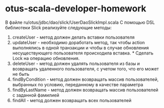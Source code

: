 # otus-scala-developer-homework
В файле ru/otus/jdbc/dao/slick/UserDaoSlickImpl.scala
С помощью DSL библиотеки Slick реализуйте следующие методы:
1) createUser - метод должен делать вставки пользователя
2) updateUser - необходимо доработать метод, так чтобы action выполнялись в одной транзакции и чтобы в случае обновления несуществующего пользователя происходила вставка. * Сделать Lock на операцию обновления.
3) deleteUser - метод должен удалять пользователя из базы и возвращать удаленного пользователя, с учетом того, что его может не быть
4) findByCondition - метод должен возвращать массив пользователей, выбранных по условию, переданному в качестве параметра
5) findByLastName - метод должен возвращать массив пользователей с заданной фамилией
6) findAll - метод должен возвращать всех пользователей

